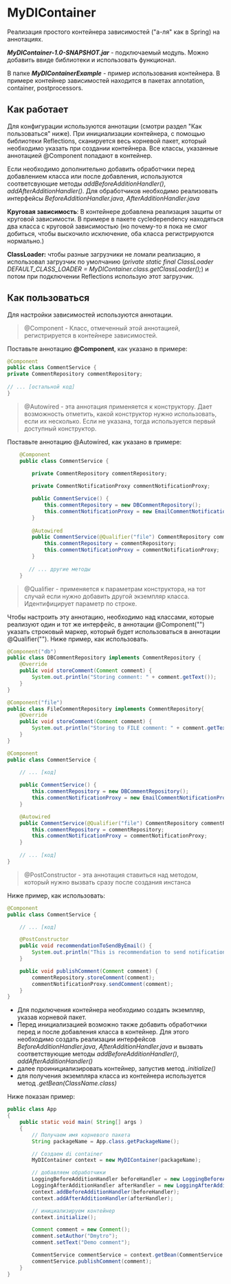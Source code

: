 # MyDIContainer
Реализация простого контейнера зависимостей ("а-ля" как в Spring) на аннотациях.

*__MyDIContainer-1.0-SNAPSHOT.jar__* - подключаемый модуль. Можно добавить ввиде библиотеки и использовать функционал.

В папке *__MyDIContainerExample__* - пример использования контейнера.
В примере контейнер зависимостей находится в пакетах annotation, container, postprocessors.

## Как работает
Для конфигурации используются аннотации (смотри раздел "Как пользоваться" ниже). При инициализации контейнера, с помощью библиотеки Reflections, 
сканируется весь корневой пакет, который необходимо указать при создании контейнера. Все классы, указанные аннотацией @Component попадают в контейнер.

Если необходимо дополнительно добавить обработчики перед добавлением класса или после добавления, используются 
соответсвующие методы *addBeforeAdditionHandler()*, *addAfterAdditionHandler()*. Для обработчиков необходимо реализовать интерфейсы
*BeforeAdditionHandler.java*, *AfterAdditionHandler.java*  

**Круговая зависимость**: В контейнере добавлена реализация защиты от круговой зависимости. В примере в пакете cycledependency находяться
два класса с круговой зависимостью (но почему-то я пока не смог добиться, чтобы выскочило исключение, оба класса регистрируются нормально.)  

**ClassLoader:** чтобы разные загрузчики не ломали реализацию, я использовал загрузчик по умолчанию 
(_private static final ClassLoader DEFAULT_CLASS_LOADER = MyDIContainer.class.getClassLoader();_) и потом при подключении Reflections использую
этот загрузчик.

## Как пользоваться  
Для настройки зависимостей используются аннотации.
  
> @Component - Класс, отмеченный этой аннотацией, регистрируется в контейнере зависимостей.  
  
Поставьте аннотацию **@Component**, как указано в примере:  
```java
@Component  
public class CommentService {
private CommentRepository commentRepository;  
  
// ... [остальной код]  
}  
```
  
> @Autowired - эта аннотация применяется к конструктору. Дает возможность отметить, какой конструктор нужно использовать, если их несколько.
Если не указана, тогда используется первый доступный конструктор.  
  
Поставьте аннотацию @Autowired, как указано в примере:
```java
    @Component
    public class CommentService {

        private CommentRepository commentRepository;
    
        private CommentNotificationProxy commentNotificationProxy;

        public CommentService() {
            this.commentRepository = new DBCommentRepository();
            this.commentNotificationProxy = new EmailCommentNotificationProxy();
        }
    
        @Autowired
        public CommentService(@Qualifier("file") CommentRepository commentRepository, CommentNotificationProxy commentNotificationProxy) {
            this.commentRepository = commentRepository;
            this.commentNotificationProxy = commentNotificationProxy;
        }
    
       // ... другие методы
    }
```  
  
> @Qualifier - применяется к параметрам конструктора, на тот случай если нужно добавить другой экземпляр класса. Идентифицирует параметр по строке.  
  
Чтобы настроить эту аннотацию, необходимо над классами, которые реализуют один и тот же интерфейс, в аннотации @Component("") указать строковый
маркер, который будет использоваться в аннотации @Qualifier(""). Ниже пример, как использовать.
```java
@Component("db")
public class DBCommentRepository implements CommentRepository {
    @Override
    public void storeComment(Comment comment) {
        System.out.println("Storing comment: " + comment.getText());
    }
}
```
```java
@Component("file")
public class FileCommentRepository implements CommentRepository{
    @Override
    public void storeComment(Comment comment) {
        System.out.println("Storing to FILE comment: " + comment.getText());
    }
}
```
```java
@Component
public class CommentService {

    // ... [код]
    
    public CommentService() {
        this.commentRepository = new DBCommentRepository();
        this.commentNotificationProxy = new EmailCommentNotificationProxy();
    }

    @Autowired
    public CommentService(@Qualifier("file") CommentRepository commentRepository, CommentNotificationProxy commentNotificationProxy) {
        this.commentRepository = commentRepository;
        this.commentNotificationProxy = commentNotificationProxy;
    }
    
    // ... [код]
}
```
> @PostConstructor - эта аннотация ставиться над методом, который нужно вызвать сразу после создания инстанса  
  
Ниже пример, как использовать:
```java
@Component
public class CommentService {

    // ... [код]

    @PostConstructor
    public void recommendationToSendByEmail() {
        System.out.println("This is recommendation to send notification by Email ...");
    }

    public void publishComment(Comment comment) {
        commentRepository.storeComment(comment);
        commentNotificationProxy.sendComment(comment);
    }
}
```
- Для подключения контейнера необходимо создать экземпляр, указав корневой пакет.   
- Перед инициализацией возможно также добавить обработчики перед и после добавления класса в контейнер. Для этого необходимо создать реализации
интерфейсов *BeforeAdditionHandler.java*, *AfterAdditionHandler.java* 
и вызвать соответствующие методы *addBeforeAdditionHandler()*, *addAfterAdditionHandler()*
- далее проинициализировать контейнер, запустив метод *.initialize()*
- для получения экземпляра класса из контейнера используется метод *.getBean(ClassName.class)*  

Ниже показан пример:
```java
public class App
{
    public static void main( String[] args )
    {
        // Получаем имя корневого пакета
        String packageName = App.class.getPackageName();

        // Создаем di container
        MyDIContainer context = new MyDIContainer(packageName);

        // добавляем обработчики
        LoggingBeforeAdditionHandler beforeHandler = new LoggingBeforeAdditionHandler();
        LoggingAfterAdditionHandler afterHandler = new LoggingAfterAdditionHandler(beforeHandler);
        context.addBeforeAdditionHandler(beforeHandler);
        context.addAfterAdditionHandler(afterHandler);

        // инициализируем контейнер
        context.initialize();

        Comment comment = new Comment();
        comment.setAuthor("Dmytro");
        comment.setText("Demo comment");

        CommentService commentService = context.getBean(CommentService.class);
        commentService.publishComment(comment);
    }
}
```
